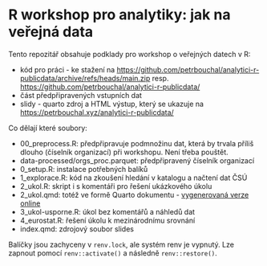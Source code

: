 # R workshop pro analytiky: jak na veřejná data

Tento repozitář obsahuje podklady pro workshop o veřejných datech v R:

- kód pro práci - ke stažení na <https://github.com/petrbouchal/analytici-r-publicdata/archive/refs/heads/main.zip> resp. <https://github.com/petrbouchal/analytici-r-publicdata/>
- část předpřipravených vstupních dat
- slidy - quarto zdroj a HTML výstup, který se ukazuje na <https://petrbouchal.xyz/analytici-r-publicdata/>

Co dělají které soubory:

- 00_preprocess.R: předpřipravuje podmnožinu dat, která by trvala příliš dlouho (číselník organizací) při workshopu. Není třeba pouštět.
- data-processed/orgs_proc.parquet: předpřipravený číselník organizací
- 0_setup.R: instalace potřebných balíků
- 1_explorace.R: kód na zkoušení hledání v katalogu a načtení dat ČSÚ
- 2_ukol.R: skript i s komentáři pro řešení ukázkového úkolu
- 2_ukol.qmd: totéž ve formě Quarto dokumentu - [vygenerovaná verze online](https://petrbouchal.xyz/analytici-r-publicdata/2_ukol.html)
- 3_ukol-usporne.R: úkol bez komentářů a náhledů dat
- 4_eurostat.R: řešení úkolu k mezinárodnímu srovnání
- index.qmd: zdrojový soubor slides

Balíčky jsou zachyceny v `renv.lock`, ale systém renv je vypnutý. Lze zapnout pomocí `renv::activate()` a následně `renv::restore()`.
